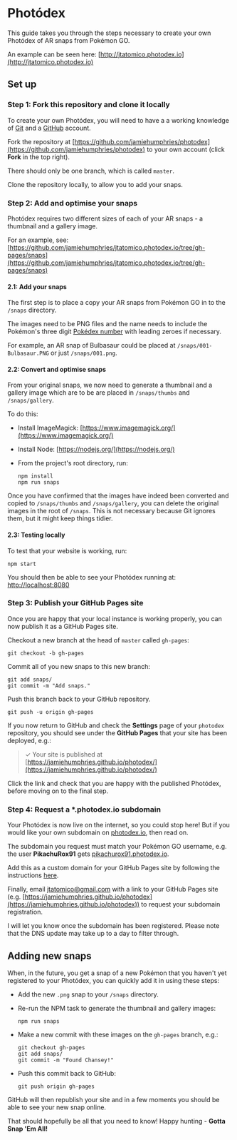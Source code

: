 # Photódex

This guide takes you through the steps necessary to create your own Photódex of AR snaps from Pokémon GO.

An example can be seen here: [http://jtatomico.photodex.io](http://jtatomico.photodex.io)

## Set up

### Step 1: Fork this repository and clone it locally

To create your own Photódex, you will need to have a a working knowledge of [Git](https://git-scm.com/) and a [GitHub](https://github.com/) account.

Fork the repository at [https://github.com/jamiehumphries/photodex](https://github.com/jamiehumphries/photodex) to your own account
(click **Fork** in the top right).

There should only be one branch, which is called `master`.

Clone the repository locally, to allow you to add your snaps.

### Step 2: Add and optimise your snaps

Photódex requires two different sizes of each of your AR snaps - a thumbnail and a gallery image.

For an example, see: [https://github.com/jamiehumphries/jtatomico.photodex.io/tree/gh-pages/snaps](https://github.com/jamiehumphries/jtatomico.photodex.io/tree/gh-pages/snaps)

#### 2.1: Add your snaps

The first step is to place a copy your AR snaps from Pokémon GO in to the `/snaps` directory.

The images need to be PNG files and the name needs to include the Pokémon's three digit
[Pokédex number](http://bulbapedia.bulbagarden.net/wiki/List_of_Pok%C3%A9mon_by_National_Pok%C3%A9dex_number)
with leading zeroes if necessary.

For example, an AR snap of Bulbasaur could be placed at `/snaps/001-Bulbasaur.PNG` or just `/snaps/001.png`.

#### 2.2: Convert and optimise snaps

From your original snaps, we now need to generate a thumbnail and a gallery image which are to be are placed in `/snaps/thumbs` and `/snaps/gallery`.

To do this:

* Install ImageMagick: [https://www.imagemagick.org/](https://www.imagemagick.org/)

* Install Node: [https://nodejs.org/](https://nodejs.org/)

* From the project's root directory, run:

  ```
  npm install
  npm run snaps
  ```

Once you have confirmed that the images have indeed been converted and copied to `/snaps/thumbs` and `/snaps/gallery`, you can delete the original images in the root of `/snaps`. This is not necessary because Git ignores them, but it might keep things tidier.

#### 2.3: Testing locally

To test that your website is working, run:

```
npm start
```

You should then be able to see your Photódex running at: [http://localhost:8080](http://localhost:8080)

### Step 3: Publish your GitHub Pages site

Once you are happy that your local instance is working properly, you can now publish it as a GitHub Pages site.

Checkout a new branch at the head of `master` called `gh-pages`:

```
git checkout -b gh-pages
```

Commit all of you new snaps to this new branch:

```
git add snaps/
git commit -m "Add snaps."
```

Push this branch back to your GitHub repository.

```
git push -u origin gh-pages
```

If you now return to GitHub and check the **Settings** page of your `photodex` repository,
you should see under the **GitHub Pages** that your site has been deployed, e.g.:

> ✓ Your site is published at [https://jamiehumphries.github.io/photodex/](https://jamiehumphries.github.io/photodex/)

Click the link and check that you are happy with the published Photódex, before moving on to the final step.

### Step 4: Request a \*.photodex.io subdomain

Your Photódex is now live on the internet, so you could stop here! But if you would like your own subdomain on [photodex.io](http://www.photodex.io), then read on.

The subdomain you request must match your Pokémon GO username, e.g. the user **PikachuRox91** gets [pikachurox91.photodex.io]().

Add this as a custom domain for your GitHub Pages site by following the instructions [here](https://help.github.com/articles/adding-or-removing-a-custom-domain-for-your-github-pages-site/).

Finally, email
[jtatomico@gmail.com](mailto:jtatomico@gmail.com?subject=Phot%C3%B3dex%20subdomain&body=I%20would%20like%20to%20request%20a%20Phot%C3%B3dex%20subdomain.%0A%0AMy%20GitHub%20Pages%20site%20can%20be%20found%20here%3A%20%3Clink%20to%20your%20site%3E)
with a link to your GitHub Pages site (e.g. [https://jamiehumphries.github.io/photodex](https://jamiehumphries.github.io/photodex)) to request your subdomain registration.

I will let you know once the subdomain has been registered. Please note that the DNS update may take up to a day to filter through.

## Adding new snaps

When, in the future, you get a snap of a new Pokémon that you haven't yet registered to your Photódex, you can quickly add it in using these steps:

* Add the new `.png` snap to your `/snaps` directory.

* Re-run the NPM task to generate the thumbnail and gallery images:

  ```
  npm run snaps
  ```

* Make a new commit with these images on the `gh-pages` branch, e.g.:

  ```
  git checkout gh-pages
  git add snaps/
  git commit -m "Found Chansey!"
  ```

* Push this commit back to GitHub:

  ```
  git push origin gh-pages
  ```

GitHub will then republish your site and in a few moments you should be able to see your new snap online.

That should hopefully be all that you need to know! Happy hunting - **Gotta Snap 'Em All!**

